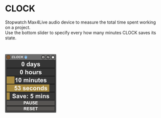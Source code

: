 # CLOCK

Stopwatch Max4Live audio device to measure the total time spent working on a project.
<br/>
Use the bottom slider to specify every how many minutes CLOCK saves its state.

<br/>

![](https://github.com/tfari/M4L-Projects/blob/main/CLOCK/clock_interface.png)
<br/>
